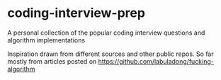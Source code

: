# coding-interview-prep

A personal collection of the popular coding interview questions and algorithm implementations

Inspiration drawn from different sources and other public repos. So far mostly from articles posted on 
https://github.com/labuladong/fucking-algorithm
